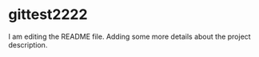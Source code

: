 # gittest2222
I am editing the README file. Adding some more details about the project description.
